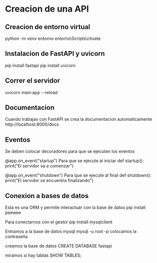 # Creacion de una API

## Creacion de entorno virtual
python -m venv entorno
entorno\Scripts\ctivate

## Instalacion de FastAPI y uvicorn 
pip install fastapi
pip install uvicorn

## Correr el servidor
uvicorn main:app --reload


## Documentacion
Cuando trabajas con FastAPI se crea la documentacion automaticamente
http://localhost:8000/docs

## Eventos
Se deben colocar decoradores para que se ejecuten los eventos

@app.on_event("startup") Para que se ejecute al iniciar
def startup():
    print("El servidor va a comenzar")


@app.on_event("shutdown")  Para que se ejecute al final 
def shutdown():
    print("El servidor se encuentra finalizando")


## Conexion a bases de datos
Esta es una ORM y permite interactuar con la base de datos
pip install peewee 

Para conectarnos con el gestor
pip install mysqlclient

Entramos a la base de datos mysql
mysql -u root -p
colocamos la contraseña

creamos la base de datos
CREATE DATABASE fastapi

miramos si hay tablas
SHOW TABLES;
